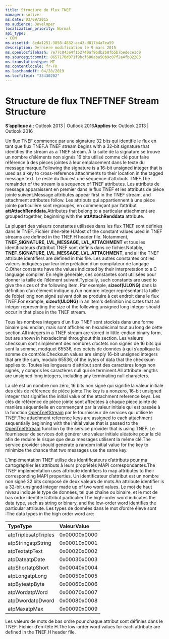 ```yaml
---
title: Structure de flux TNEF
manager: soliver
ms.date: 03/09/2015
ms.audience: Developer
localization_priority: Normal
api_type:
- COM
ms.assetid: 8eda1251-3858-4832-ac43-d817b4a7ea59
description: Dernière modification le 9 mars 2015
ms.openlocfilehash: 7e77c043e4f152740af9bdb2b8fb5b7bedece1c0
ms.sourcegitcommit: 8657170d071f9bcf680aba50b9c07f2a4fb82283
ms.translationtype: MT
ms.contentlocale: fr-FR
ms.lasthandoff: 04/28/2019
ms.locfileid: "33430202"
---
```

# <a name="tnef-stream-structure"></a><span data-ttu-id="4f90a-103">Structure de flux TNEF</span><span class="sxs-lookup"><span data-stu-id="4f90a-103">TNEF Stream Structure</span></span>

  
  
<span data-ttu-id="4f90a-104">**S’applique à** : Outlook 2013 | Outlook 2016</span><span class="sxs-lookup"><span data-stu-id="4f90a-104">**Applies to**: Outlook 2013 | Outlook 2016</span></span> 
  
<span data-ttu-id="4f90a-105">Un flux TNEF commence par une signature 32 bits qui identifie le flux en tant que flux TNEF.</span><span class="sxs-lookup"><span data-stu-id="4f90a-105">A TNEF stream begins with a 32-bit signature that identifies the stream as a TNEF stream.</span></span> <span data-ttu-id="4f90a-106">À la suite de la signature se trouve un nombre d’éléments non signés 16 bits utilisé comme clé pour faire référence à des pièces jointes à leur emplacement dans le texte du message marqué.</span><span class="sxs-lookup"><span data-stu-id="4f90a-106">Following the signature is a 16-bit unsigned integer that is used as a key to cross-reference attachments to their location in the tagged message text.</span></span> <span data-ttu-id="4f90a-107">Le reste du flux est une séquence d’attributs TNEF.</span><span class="sxs-lookup"><span data-stu-id="4f90a-107">The remainder of the stream is a sequence of TNEF attributes.</span></span> <span data-ttu-id="4f90a-108">Les attributs de message apparaissent en premier dans le flux TNEF et les attributs de pièce jointe suivent.</span><span class="sxs-lookup"><span data-stu-id="4f90a-108">Message attributes appear first in the TNEF stream, and attachment attributes follow.</span></span> <span data-ttu-id="4f90a-109">Les attributs qui appartiennent à une pièce jointe particulière sont regroupés, en commençant par l’attribut **attAttachRenddata.**</span><span class="sxs-lookup"><span data-stu-id="4f90a-109">Attributes that belong to a particular attachment are grouped together, beginning with the **attAttachRenddata** attribute.</span></span> 
  
<span data-ttu-id="4f90a-110">La plupart des valeurs constantes utilisées dans les flux TNEF sont définies dans le TNEF. Fichier d’en-tête H.</span><span class="sxs-lookup"><span data-stu-id="4f90a-110">Most of the constant values used in TNEF streams are defined in the TNEF.H header file.</span></span> <span data-ttu-id="4f90a-111">Notamment, **TNEF_SIGNATURE**, **LVL_MESSAGE,** **LVL_ATTACHMENT** et tous les identificateurs d’attribut TNEF sont définis dans ce fichier.</span><span class="sxs-lookup"><span data-stu-id="4f90a-111">Notably, **TNEF_SIGNATURE**, **LVL_MESSAGE**, **LVL_ATTACHMENT**, and all the TNEF attribute identifiers are defined in this file.</span></span> <span data-ttu-id="4f90a-112">Les autres constantes ont les valeurs indiquées par leur interprétation d’un compilateur de langage C.</span><span class="sxs-lookup"><span data-stu-id="4f90a-112">Other constants have the values indicated by their interpretation to a C language compiler.</span></span> <span data-ttu-id="4f90a-113">En règle générale, ces constantes sont utilisées pour donner la taille de l’élément suivant.</span><span class="sxs-lookup"><span data-stu-id="4f90a-113">Typically, such constants are used to give the sizes of the following item.</span></span> <span data-ttu-id="4f90a-114">Par exemple, **sizeof(ULONG)** dans la définition d’un élément indique qu’un nombre integer représentant la taille de l’objet long non signé suivant doit se produire à cet endroit dans le flux TNEF.</span><span class="sxs-lookup"><span data-stu-id="4f90a-114">For example, **sizeof(ULONG)** in an item's definition indicates that an integer representing the size of the following unsigned long integer should occur in that place in the TNEF stream.</span></span> 
  
<span data-ttu-id="4f90a-115">Tous les nombres integers d’un flux TNEF sont stockés dans une forme binaire peu endian, mais sont affichés en hexadécimal tout au long de cette section.</span><span class="sxs-lookup"><span data-stu-id="4f90a-115">All integers in a TNEF stream are stored in little-endian binary form, but are shown in hexadecimal throughout this section.</span></span> <span data-ttu-id="4f90a-116">Les valeurs checksum sont simplement des nombres d’octets non signés de 16 bits qui sont la somme, modquet 65536, des octets de données à qui s’applique la somme de contrôle.</span><span class="sxs-lookup"><span data-stu-id="4f90a-116">Checksum values are simply 16-bit unsigned integers that are the sum, modulo 65536, of the bytes of data that the checksum applies to.</span></span> <span data-ttu-id="4f90a-117">Toutes les longueurs d’attribut sont des caractères longs non signés, y compris les caractères null qui se terminent.</span><span class="sxs-lookup"><span data-stu-id="4f90a-117">All attribute lengths are unsigned long integers, including any terminating null characters.</span></span>
  
<span data-ttu-id="4f90a-118">La clé est un nombre non zéro, 16 bits non signé qui signifie la valeur initiale des clés de référence de pièce jointe.</span><span class="sxs-lookup"><span data-stu-id="4f90a-118">The key is a nonzero, 16-bit unsigned integer that signifies the initial value of the attachment reference keys.</span></span> <span data-ttu-id="4f90a-119">Les clés de référence de pièce jointe sont affectées à chaque pièce jointe de manière séquentielle en commençant par la valeur initiale qui est passée à la fonction [OpenTnefStream](opentnefstream.md) par le fournisseur de services qui utilise le TNEF.</span><span class="sxs-lookup"><span data-stu-id="4f90a-119">The attachment reference keys are assigned to each attachment sequentially beginning with the initial value that is passed to the [OpenTnefStream](opentnefstream.md) function by the service provider that is using TNEF.</span></span> <span data-ttu-id="4f90a-120">Le fournisseur de services doit générer une valeur initiale aléatoire pour la clé afin de réduire le risque que deux messages utilisent la même clé.</span><span class="sxs-lookup"><span data-stu-id="4f90a-120">The service provider should generate a random initial value for the key to minimize the chance that two messages use the same key.</span></span> 
  
<span data-ttu-id="4f90a-121">L’implémentation TNEF utilise des identificateurs d’attributs pour ma cartographier les attributs à leurs propriétés MAPI correspondantes.</span><span class="sxs-lookup"><span data-stu-id="4f90a-121">The TNEF implementation uses attribute identifiers to map attributes to their corresponding MAPI properties.</span></span> <span data-ttu-id="4f90a-122">Un identificateur d’attribut est un nombre non signé 32 bits composé de deux valeurs de mots.</span><span class="sxs-lookup"><span data-stu-id="4f90a-122">An attribute identifier is a 32-bit unsigned integer made up of two word values.</span></span> <span data-ttu-id="4f90a-123">Le mot de haut niveau indique le type de données, tel que chaîne ou binaire, et le mot de bas ordre identifie l’attribut particulier.</span><span class="sxs-lookup"><span data-stu-id="4f90a-123">The high-order word indicates the data type, such as string or binary, and the low-order word identifies the particular attribute.</span></span> <span data-ttu-id="4f90a-124">Les types de données dans le mot d’ordre élevé sont :</span><span class="sxs-lookup"><span data-stu-id="4f90a-124">The data types in the high order word are:</span></span>
  
|<span data-ttu-id="4f90a-125">**Type**</span><span class="sxs-lookup"><span data-stu-id="4f90a-125">**Type**</span></span>|<span data-ttu-id="4f90a-126">**Valeur**</span><span class="sxs-lookup"><span data-stu-id="4f90a-126">**Value**</span></span>|
|:-----|:-----|
|<span data-ttu-id="4f90a-127">atpTriples</span><span class="sxs-lookup"><span data-stu-id="4f90a-127">atpTriples</span></span>  <br/> |<span data-ttu-id="4f90a-128">0x0000</span><span class="sxs-lookup"><span data-stu-id="4f90a-128">0x0000</span></span>  <br/> |
|<span data-ttu-id="4f90a-129">atpString</span><span class="sxs-lookup"><span data-stu-id="4f90a-129">atpString</span></span>  <br/> |<span data-ttu-id="4f90a-130">0x0001</span><span class="sxs-lookup"><span data-stu-id="4f90a-130">0x0001</span></span>  <br/> |
|<span data-ttu-id="4f90a-131">atpText</span><span class="sxs-lookup"><span data-stu-id="4f90a-131">atpText</span></span>  <br/> |<span data-ttu-id="4f90a-132">0x0002</span><span class="sxs-lookup"><span data-stu-id="4f90a-132">0x0002</span></span>  <br/> |
|<span data-ttu-id="4f90a-133">atpDate</span><span class="sxs-lookup"><span data-stu-id="4f90a-133">atpDate</span></span>  <br/> |<span data-ttu-id="4f90a-134">0x0003</span><span class="sxs-lookup"><span data-stu-id="4f90a-134">0x0003</span></span>  <br/> |
|<span data-ttu-id="4f90a-135">atpShort</span><span class="sxs-lookup"><span data-stu-id="4f90a-135">atpShort</span></span>  <br/> |<span data-ttu-id="4f90a-136">0x0004</span><span class="sxs-lookup"><span data-stu-id="4f90a-136">0x0004</span></span>  <br/> |
|<span data-ttu-id="4f90a-137">atpLong</span><span class="sxs-lookup"><span data-stu-id="4f90a-137">atpLong</span></span>  <br/> |<span data-ttu-id="4f90a-138">0x0005</span><span class="sxs-lookup"><span data-stu-id="4f90a-138">0x0005</span></span>  <br/> |
|<span data-ttu-id="4f90a-139">atpByte</span><span class="sxs-lookup"><span data-stu-id="4f90a-139">atpByte</span></span>  <br/> |<span data-ttu-id="4f90a-140">0x0006</span><span class="sxs-lookup"><span data-stu-id="4f90a-140">0x0006</span></span>  <br/> |
|<span data-ttu-id="4f90a-141">atpWord</span><span class="sxs-lookup"><span data-stu-id="4f90a-141">atpWord</span></span>  <br/> |<span data-ttu-id="4f90a-142">0x0007</span><span class="sxs-lookup"><span data-stu-id="4f90a-142">0x0007</span></span>  <br/> |
|<span data-ttu-id="4f90a-143">atpDword</span><span class="sxs-lookup"><span data-stu-id="4f90a-143">atpDword</span></span>  <br/> |<span data-ttu-id="4f90a-144">0x0008</span><span class="sxs-lookup"><span data-stu-id="4f90a-144">0x0008</span></span>  <br/> |
|<span data-ttu-id="4f90a-145">atpMax</span><span class="sxs-lookup"><span data-stu-id="4f90a-145">atpMax</span></span>  <br/> |<span data-ttu-id="4f90a-146">0x0009</span><span class="sxs-lookup"><span data-stu-id="4f90a-146">0x0009</span></span>  <br/> |
   
<span data-ttu-id="4f90a-147">Les valeurs de mots de bas ordre pour chaque attribut sont définies dans le TNEF. Fichier d’en-tête H.</span><span class="sxs-lookup"><span data-stu-id="4f90a-147">The low-order word values for each attribute are defined in the TNEF.H header file.</span></span>
  

